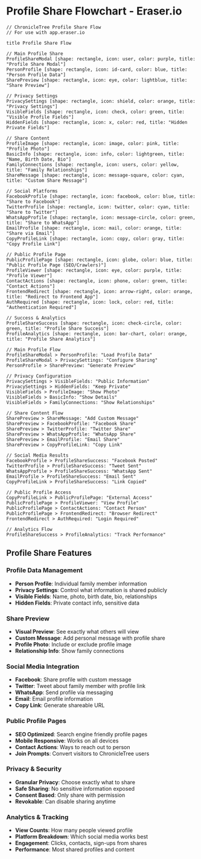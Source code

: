 # Profile Share Flowchart - Eraser.io

```
// ChronicleTree Profile Share Flow
// For use with app.eraser.io

title Profile Share Flow

// Main Profile Share
ProfileShareModal [shape: rectangle, icon: user, color: purple, title: "Profile Share Modal"]
PersonProfile [shape: rectangle, icon: id-card, color: blue, title: "Person Profile Data"]
SharePreview [shape: rectangle, icon: eye, color: lightblue, title: "Share Preview"]

// Privacy Settings
PrivacySettings [shape: rectangle, icon: shield, color: orange, title: "Privacy Settings"]
VisibleFields [shape: rectangle, icon: check, color: green, title: "Visible Profile Fields"]
HiddenFields [shape: rectangle, icon: x, color: red, title: "Hidden Private Fields"]

// Share Content
ProfileImage [shape: rectangle, icon: image, color: pink, title: "Profile Photo"]
BasicInfo [shape: rectangle, icon: info, color: lightgreen, title: "Name, Birth Date, Bio"]
FamilyConnections [shape: rectangle, icon: users, color: yellow, title: "Family Relationships"]
ShareMessage [shape: rectangle, icon: message-square, color: cyan, title: "Custom Share Message"]

// Social Platforms
FacebookProfile [shape: rectangle, icon: facebook, color: blue, title: "Share to Facebook"]
TwitterProfile [shape: rectangle, icon: twitter, color: cyan, title: "Share to Twitter"]
WhatsAppProfile [shape: rectangle, icon: message-circle, color: green, title: "Share to WhatsApp"]
EmailProfile [shape: rectangle, icon: mail, color: orange, title: "Share via Email"]
CopyProfileLink [shape: rectangle, icon: copy, color: gray, title: "Copy Profile Link"]

// Public Profile Page
PublicProfilePage [shape: rectangle, icon: globe, color: blue, title: "Public Profile Page (SEO/Crawlers)"]
ProfileViewer [shape: rectangle, icon: eye, color: purple, title: "Profile Viewer"]
ContactActions [shape: rectangle, icon: phone, color: green, title: "Contact Actions"]
FrontendRedirect [shape: rectangle, icon: arrow-right, color: orange, title: "Redirect to Frontend App"]
AuthRequired [shape: rectangle, icon: lock, color: red, title: "Authentication Required"]

// Success & Analytics
ProfileShareSuccess [shape: rectangle, icon: check-circle, color: green, title: "Profile Share Success"]
ProfileAnalytics [shape: rectangle, icon: bar-chart, color: orange, title: "Profile Share Analytics"]

// Main Profile Flow
ProfileShareModal > PersonProfile: "Load Profile Data"
ProfileShareModal > PrivacySettings: "Configure Sharing"
PersonProfile > SharePreview: "Generate Preview"

// Privacy Configuration
PrivacySettings > VisibleFields: "Public Information"
PrivacySettings > HiddenFields: "Keep Private"
VisibleFields > ProfileImage: "Show Photo"
VisibleFields > BasicInfo: "Show Details"
VisibleFields > FamilyConnections: "Show Relationships"

// Share Content Flow
SharePreview > ShareMessage: "Add Custom Message"
SharePreview > FacebookProfile: "Facebook Share"
SharePreview > TwitterProfile: "Twitter Share"
SharePreview > WhatsAppProfile: "WhatsApp Share"
SharePreview > EmailProfile: "Email Share"
SharePreview > CopyProfileLink: "Copy Link"

// Social Media Results
FacebookProfile > ProfileShareSuccess: "Facebook Posted"
TwitterProfile > ProfileShareSuccess: "Tweet Sent"
WhatsAppProfile > ProfileShareSuccess: "WhatsApp Sent"
EmailProfile > ProfileShareSuccess: "Email Sent"
CopyProfileLink > ProfileShareSuccess: "Link Copied"

// Public Profile Access
CopyProfileLink > PublicProfilePage: "External Access"
PublicProfilePage > ProfileViewer: "View Profile"
PublicProfilePage > ContactActions: "Contact Person"
PublicProfilePage > FrontendRedirect: "Browser Redirect"
FrontendRedirect > AuthRequired: "Login Required"

// Analytics Flow
ProfileShareSuccess > ProfileAnalytics: "Track Performance"
```

## Profile Share Features

### Profile Data Management
- **Person Profile**: Individual family member information
- **Privacy Settings**: Control what information is shared publicly
- **Visible Fields**: Name, photo, birth date, bio, relationships
- **Hidden Fields**: Private contact info, sensitive data

### Share Preview
- **Visual Preview**: See exactly what others will view
- **Custom Message**: Add personal message with profile share
- **Profile Photo**: Include or exclude profile image
- **Relationship Info**: Show family connections

### Social Media Integration
- **Facebook**: Share profile with custom message
- **Twitter**: Tweet about family member with profile link
- **WhatsApp**: Send profile via messaging
- **Email**: Email profile information
- **Copy Link**: Generate shareable URL

### Public Profile Pages
- **SEO Optimized**: Search engine friendly profile pages
- **Mobile Responsive**: Works on all devices
- **Contact Actions**: Ways to reach out to person
- **Join Prompts**: Convert visitors to ChronicleTree users

### Privacy & Security
- **Granular Privacy**: Choose exactly what to share
- **Safe Sharing**: No sensitive information exposed
- **Consent Based**: Only share with permission
- **Revokable**: Can disable sharing anytime

### Analytics & Tracking
- **View Counts**: How many people viewed profile
- **Platform Breakdown**: Which social media works best
- **Engagement**: Clicks, contacts, sign-ups from shares
- **Performance**: Most shared profiles and content

